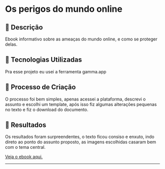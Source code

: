 # Os perigos do mundo online

## 📒 Descrição
Ebook informativo sobre as ameaças do mundo online, e como se proteger delas.

## 🤖 Tecnologias Utilizadas
Pra esse projeto eu usei a ferramenta gamma.app

## 🧐 Processo de Criação
O processo foi bem simples, apenas acessei a plataforma, descrevi o assunto e escolhi um template, após isso fiz algumas alterações pequenas no texto e fiz o download do documento.

## 🚀 Resultados

 Os resultados foram surpreendentes, o texto ficou consiso e enxuto, indo direto ao ponto do assunto proposto, as imagens escolhidas casaram bem com o tema central.

[Veja o ebook aqui.](href="https://github.com/karineyasmin/lab-natty-or-not/blob/main/Os-Perigos-do-Mundo-Online.pdf")



____________________